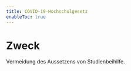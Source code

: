 ```yaml
---
title: COVID-19-Hochschulgesetz
enableToc: true
---
```


# Zweck
Vermeidung des Aussetzens von Studienbeihilfe.